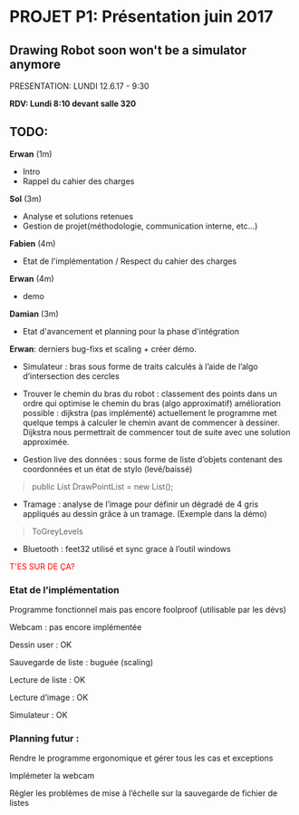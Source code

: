 # PROJET P1: Présentation juin 2017

## Drawing Robot soon won't be a simulator anymore


PRESENTATION: LUNDI 12.6.17 - 9:30

**RDV: Lundi 8:10 devant salle 320**

## TODO:


**Erwan** (1m)
* Intro
* Rappel du cahier des charges

**Sol** (3m)
* Analyse et solutions retenues
* Gestion de projet(méthodologie, communication interne, etc...)

**Fabien** (4m)
* Etat de l'implémentation / Respect du cahier des charges

**Erwan** (4m)
* demo

**Damian** (3m)
* Etat d'avancement et planning pour la phase d'intégration


**Erwan**: derniers bug-fixs et scaling + créer démo.




* Simulateur : bras sous forme de traits calculés à l’aide de l’algo d’intersection des cercles

* Trouver le chemin du bras du robot : classement des points dans un ordre qui optimise le chemin du bras (algo approximatif) amélioration possible : dijkstra (pas implémenté) actuellement le programme met quelque temps à calculer le chemin avant de commencer à dessiner. Dijkstra nous permettrait de commencer tout de suite avec une solution approximée.

* Gestion live des données : sous forme de liste d’objets contenant des coordonnées et un état de stylo (levé/baissé)

> public List<PixelPointF> DrawPointList = new List<PixelPointF>();





* Tramage : analyse de l’image pour définir un dégradé de 4 gris appliqués au dessin grâce à un tramage. (Exemple dans la démo)

> ToGreyLevels



* Bluetooth : feet32 utilisé et sync grace à l’outil windows

<span style="color:red"> T'ES SUR DE ÇA? </span>


### Etat de l’implémentation

Programme fonctionnel mais pas encore foolproof (utilisable par les dévs)

Webcam : pas encore implémentée

Dessin user : OK

Sauvegarde de liste : buguée (scaling)

Lecture de liste : OK

Lecture d’image : OK

Simulateur : OK

### Planning futur :

Rendre le programme ergonomique et gérer tous les cas et exceptions

Implémeter la webcam

Régler les problèmes de mise à l’échelle sur la sauvegarde de fichier de listes





